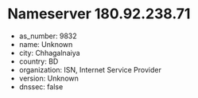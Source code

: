 # Nameserver 180.92.238.71

* as_number: 9832
* name: Unknown
* city: Chhagalnaiya
* country: BD
* organization: ISN, Internet Service Provider
* version: Unknown
* dnssec: false
